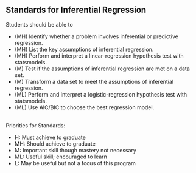 ## Standards for Inferential Regression
Students should be able to
 * (MH) Identify whether a problem involves inferential or predictive regression.
 * (MH) List the key assumptions of inferential regression.
 * (MH) Perform and interpret a linear-regression hypothesis test with statsmodels.
 * (M) Test if the assumptions of inferential regression are met on a data set.
 * (M) Transform a data set to meet the assumptions of inferential regression.
 * (ML) Perform and interpret a logistic-regression hypothesis test with statsmodels.
 * (ML) Use AIC/BIC to choose the best regression model.

<br/>Priorities for Standards:
 * H:  Must achieve to graduate
 * MH: Should achieve to graduate
 * M:  Important skill though mastery not necessary
 * ML: Useful skill; encouraged to learn
 * L:  May be useful but not a focus of this program